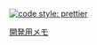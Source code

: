 [![code style: prettier](https://img.shields.io/badge/code_style-prettier-ff69b4.svg?style=flat-square)](https://github.com/prettier/prettier)

[開発用メモ](./private/MEMO.md)
